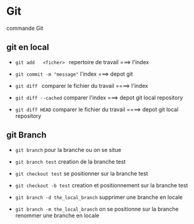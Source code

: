 # Git
commande Git 

## git en local

* `git add   <ficher> `     repertoire de travail  ===>  l'index 

* `git commit -m "message"`     l'index  ===>   depot git

* `git diff `             comparer le fichier du travail   ====>    l'index 

* `git diff --cached`      comparer l'index   ===>   depot git local repository

* `git diff HEAD`         comparer  le fichier du travail    ====>  depot git local repository


## git Branch

* `git branch`     pour la branche ou on se situe 

* `git branch test`     creation  de la branche test 

* `git checkout test`    se positionner sur  la branche test 

* `git checkout -b test`   creation et positionnement sur la branche test 

* `git branch -d the_local_branch`     supprimer une branche en locale

* `git branch -m the_local_branch`     on se positionne sur la branche renommer une branche en locale
